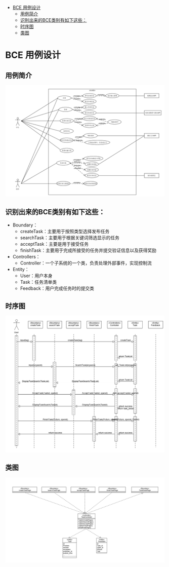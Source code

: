 <!-- TOC -->

- [BCE 用例设计](#bce-用例设计)
    - [用例简介](#用例简介)
    - [识别出来的BCE类别有如下这些：](#识别出来的bce类别有如下这些)
    - [时序图](#时序图)
    - [类图](#类图)

<!-- /TOC -->

# BCE 用例设计


## 用例简介
![系统用例图](images/06-01-usecase-diagram.png)

## 识别出来的BCE类别有如下这些：

- Boundary：
  - createTask：主要用于按照类型选择发布任务
  - searchTask：主要用于根据关键词筛选显示的任务
  - acceptTask：主要是用于接受任务
  - finishTask：主要用于完成所接受的任务并提交验证信息以及获得奖励
- Controllers：
  - Controller：一个子系统的一个类，负责处理外部事件，实现控制流
- Entity：
  - User：用户本身
  - Task：任务清单类
  - Feedback：用户完成任务时的提交类

## 时序图

![1561371753103](assets/1561371753103.png)

## 类图

![1561371641610](assets/1561371641610.png)